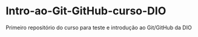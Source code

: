# Intro-ao-Git-GitHub-curso-DIO
Primeiro repositório do curso para teste e introdução ao Git/GitHub da DIO 
